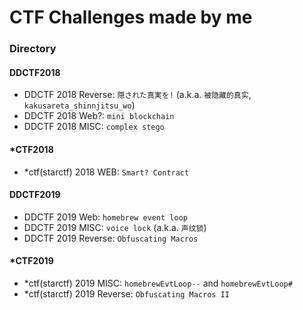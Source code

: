 # CTF Challenges made by me

### Directory

#### DDCTF2018
- DDCTF 2018 Reverse: `隠された真実を!` (a.k.a. `被隐藏的真实`, `kakusareta_shinnjitsu_wo`)
- DDCTF 2018 Web?: `mini blockchain`
- DDCTF 2018 MISC: `complex stego`

#### *CTF2018
- *ctf(starctf) 2018 WEB: `Smart? Contract`

#### DDCTF2019
- DDCTF 2019 Web: `homebrew event loop`
- DDCTF 2019 MISC: `voice lock` (a.k.a. `声纹锁`)
- DDCTF 2019 Reverse: `Obfuscating Macros`

#### *CTF2019
- *ctf(starctf) 2019 MISC: `homebrewEvtLoop--` and `homebrewEvtLoop#`
- *ctf(starctf) 2019 Reverse: `Obfuscating Macros II`

